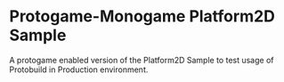 Protogame-Monogame Platform2D Sample
=======

A protogame enabled version of the Platform2D Sample to test usage of Protobuild in Production environment.
